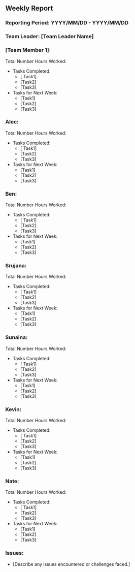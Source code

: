 ## **Weekly Report**

### **Reporting Period:** YYYY/MM/DD - YYYY/MM/DD
### **Team Leader:** [Team Leader Name]


### **[Team Member 1]:**
Total Number Hours Worked: 
- Tasks Completed:
  - [ Task1]
  - [Task2]
  - [Task3]
- Tasks for Next Week:
  - [Task1]
  - [Task2]
  - [Task3]
 
    
 ### **Alec:**
Total Number Hours Worked: 
- Tasks Completed:
  - [ Task1]
  - [Task2]
  - [Task3]
- Tasks for Next Week:
  - [Task1]
  - [Task2]
  - [Task3] 

### **Ben:**
Total Number Hours Worked: 
- Tasks Completed:
  - [ Task1]
  - [Task2]
  - [Task3]
- Tasks for Next Week:
  - [Task1]
  - [Task2]
  - [Task3]
 
    
 ### **Srujana:**
Total Number Hours Worked: 
- Tasks Completed:
  - [ Task1]
  - [Task2]
  - [Task3]
- Tasks for Next Week:
  - [Task1]
  - [Task2]
  - [Task3]
  
### **Sunaina:**
Total Number Hours Worked: 
- Tasks Completed:
  - [ Task1]
  - [Task2]
  - [Task3]
- Tasks for Next Week:
  - [Task1]
  - [Task2]
  - [Task3]
 
    
 ### **Kevin:**
Total Number Hours Worked: 
- Tasks Completed:
  - [ Task1]
  - [Task2]
  - [Task3]
- Tasks for Next Week:
  - [Task1]
  - [Task2]
  - [Task3] 

### **Nate:**
Total Number Hours Worked: 
- Tasks Completed:
  - [ Task1]
  - [Task2]
  - [Task3]
- Tasks for Next Week:
  - [Task1]
  - [Task2]
  - [Task3]
 
    



### **Issues:**
- [Describe any issues encountered or challenges faced.]
